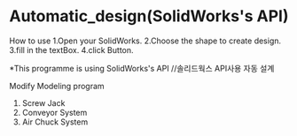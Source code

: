# Automatic_design(SolidWorks's API) 

How to use
1.Open your SolidWorks.
2.Choose the shape to create design.
3.fill in the textBox.
4.click Button.

*This programme is using SolidWorks's API //솔리드웍스 API사용 자동 설계

Modify Modeling program
1. Screw Jack
2. Conveyor System
3. Air Chuck System
